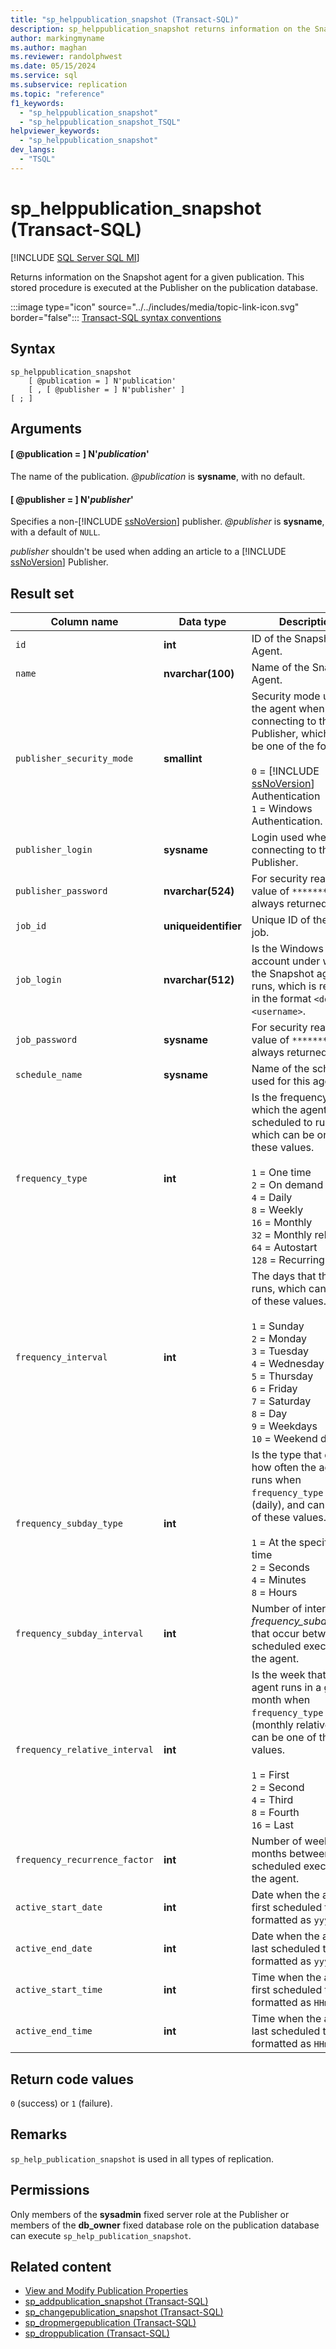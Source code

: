 ```yaml
---
title: "sp_helppublication_snapshot (Transact-SQL)"
description: sp_helppublication_snapshot returns information on the Snapshot agent for a given publication.
author: markingmyname
ms.author: maghan
ms.reviewer: randolphwest
ms.date: 05/15/2024
ms.service: sql
ms.subservice: replication
ms.topic: "reference"
f1_keywords:
  - "sp_helppublication_snapshot"
  - "sp_helppublication_snapshot_TSQL"
helpviewer_keywords:
  - "sp_helppublication_snapshot"
dev_langs:
  - "TSQL"
---
```

# sp_helppublication_snapshot (Transact-SQL)

[!INCLUDE [SQL Server SQL MI](../../includes/applies-to-version/sql-asdbmi.md)]

Returns information on the Snapshot agent for a given publication. This stored procedure is executed at the Publisher on the publication database.

:::image type="icon" source="../../includes/media/topic-link-icon.svg" border="false"::: [Transact-SQL syntax conventions](../../t-sql/language-elements/transact-sql-syntax-conventions-transact-sql.md)

## Syntax

```syntaxsql
sp_helppublication_snapshot
    [ @publication = ] N'publication'
    [ , [ @publisher = ] N'publisher' ]
[ ; ]
```

## Arguments

#### [ @publication = ] N'*publication*'

The name of the publication. *@publication* is **sysname**, with no default.

#### [ @publisher = ] N'*publisher*'

Specifies a non-[!INCLUDE [ssNoVersion](../../includes/ssnoversion-md.md)] publisher. *@publisher* is **sysname**, with a default of `NULL`.

*publisher* shouldn't be used when adding an article to a [!INCLUDE [ssNoVersion](../../includes/ssnoversion-md.md)] Publisher.

## Result set

| Column name | Data type | Description |
| --- | --- | --- |
| `id` | **int** | ID of the Snapshot Agent. |
| `name` | **nvarchar(100)** | Name of the Snapshot Agent. |
| `publisher_security_mode` | **smallint** | Security mode used by the agent when connecting to the Publisher, which can be one of the following:<br /><br />`0` = [!INCLUDE [ssNoVersion](../../includes/ssnoversion-md.md)] Authentication<br />`1` = Windows Authentication. |
| `publisher_login` | **sysname** | Login used when connecting to the Publisher. |
| `publisher_password` | **nvarchar(524)** | For security reasons, a value of `**********` is always returned. |
| `job_id` | **uniqueidentifier** | Unique ID of the agent job. |
| `job_login` | **nvarchar(512)** | Is the Windows account under which the Snapshot agent runs, which is returned in the format `<domain>\<username>`. |
| `job_password` | **sysname** | For security reasons, a value of `**********` is always returned. |
| `schedule_name` | **sysname** | Name of the schedule used for this agent job. |
| `frequency_type` | **int** | Is the frequency with which the agent is scheduled to run, which can be one of these values.<br /><br />`1` = One time<br />`2` = On demand<br />`4` = Daily<br />`8` = Weekly<br />`16` = Monthly<br />`32` = Monthly relative<br />`64` = Autostart<br />`128` = Recurring |
| `frequency_interval` | **int** | The days that the agent runs, which can be one of these values.<br /><br />`1` = Sunday<br />`2` = Monday<br />`3` = Tuesday<br />`4` = Wednesday<br />`5` = Thursday<br />`6` = Friday<br />`7` = Saturday<br />`8` = Day<br />`9` = Weekdays<br />`10` = Weekend days |
| `frequency_subday_type` | **int** | Is the type that defines how often the agent runs when `frequency_type` is `4` (daily), and can be one of these values.<br /><br />`1` = At the specified time<br />`2` = Seconds<br />`4` = Minutes<br />`8` = Hours |
| `frequency_subday_interval` | **int** | Number of intervals of *frequency_subday_type* that occur between scheduled execution of the agent. |
| `frequency_relative_interval` | **int** | Is the week that the agent runs in a given month when `frequency_type` is `32` (monthly relative), and can be one of these values.<br /><br />`1` = First<br />`2` = Second<br />`4` = Third<br />`8` = Fourth<br />`16` = Last |
| `frequency_recurrence_factor` | **int** | Number of weeks or months between the scheduled execution of the agent. |
| `active_start_date` | **int** | Date when the agent is first scheduled to run, formatted as `yyyyMMdd`. |
| `active_end_date` | **int** | Date when the agent is last scheduled to run, formatted as `yyyyMMdd`. |
| `active_start_time` | **int** | Time when the agent is first scheduled to run, formatted as `HHmmss`. |
| `active_end_time` | **int** | Time when the agent is last scheduled to run, formatted as `HHmmss`. |

## Return code values

`0` (success) or `1` (failure).

## Remarks

`sp_help_publication_snapshot` is used in all types of replication.

## Permissions

Only members of the **sysadmin** fixed server role at the Publisher or members of the **db_owner** fixed database role on the publication database can execute `sp_help_publication_snapshot`.

## Related content

- [View and Modify Publication Properties](../replication/publish/view-and-modify-publication-properties.md)
- [sp_addpublication_snapshot (Transact-SQL)](sp-addpublication-snapshot-transact-sql.md)
- [sp_changepublication_snapshot (Transact-SQL)](sp-changepublication-snapshot-transact-sql.md)
- [sp_dropmergepublication (Transact-SQL)](sp-dropmergepublication-transact-sql.md)
- [sp_droppublication (Transact-SQL)](sp-droppublication-transact-sql.md)
